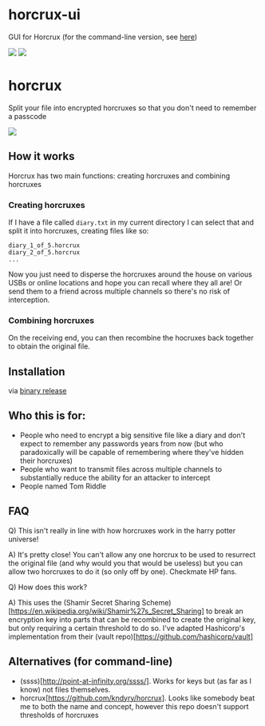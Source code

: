 # horcrux-ui
GUI for Horcrux (for the command-line version, see [here](https://github.com/jesseduffield/horcrux))

![](https://i.imgur.com/SsKn6Ap.png)
![](https://i.imgur.com/zKaInY1.png)

# horcrux

Split your file into encrypted horcruxes so that you don't need to remember a passcode

![](https://i.imgur.com/TijN4YP.png)


## How it works

Horcrux has two main functions: creating horcruxes and combining horcruxes

### Creating horcruxes

If I have a file called `diary.txt` in my current directory I can select that and split it into horcruxes, creating files like so:

```
diary_1_of_5.horcrux
diary_2_of_5.horcrux
...
```
Now you just need to disperse the horcruxes around the house on various USBs or online locations and hope you can recall where they all are! Or send them to a friend across multiple channels so there's no risk of interception.

### Combining horcruxes

On the receiving end, you can then recombine the hocruxes back together to obtain the original file.

## Installation

via [binary release](https://github.com/jesseduffield/horcrux-ui/releases)

## Who this is for:
* People who need to encrypt a big sensitive file like a diary and don't expect to remember any passwords years from now (but who paradoxically will be capable of remembering where they've hidden their horcruxes)
* People who want to transmit files across multiple channels to substantially reduce the ability for an attacker to intercept
* People named Tom Riddle

## FAQ
Q) This isn't really in line with how horcruxes work in the harry potter universe!

A) It's pretty close! You can't allow any one horcrux to be used to resurrect the original file (and why would you that would be useless) but you can allow two horcruxes to do it (so only off by one). Checkmate HP fans.

Q) How does this work?

A) This uses the (Shamir Secret Sharing Scheme)[https://en.wikipedia.org/wiki/Shamir%27s_Secret_Sharing] to break an encryption key into parts that can be recombined to create the original key, but only requiring a certain threshold to do so. I've adapted Hashicorp's implementation from their (vault repo)[https://github.com/hashicorp/vault]

## Alternatives (for command-line)

* (ssss)[http://point-at-infinity.org/ssss/]. Works for keys but (as far as I know) not files themselves.
* horcrux[https://github.com/kndyry/horcrux]. Looks like somebody beat me to both the name and concept, however this repo doesn't support thresholds of horcruxes
